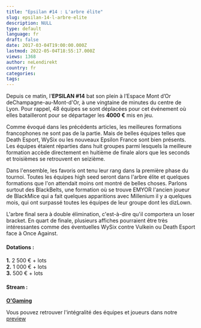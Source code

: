 ```yaml
---
title: "Epsilan #14 : L'arbre élite"
slug: epsilan-14-l-arbre-elite
description: NULL
type: default
language: fr
draft: false
date: 2017-03-04T19:00:00.000Z
lastmod: 2022-05-04T18:55:17.000Z
views: 1368
author: neLendirekt
country: fr
categories:
tags:
---
```

Depuis ce matin, l'**EPSILAN #14** bat son plein à l’Espace Mont d’Or deChampagne-au-Mont-d'Or, à une vingtaine de minutes du centre de Lyon. Pour rappel, 48 équipes se sont déplacées pour cet événement où elles batailleront pour se départager les **4000 €** mis en jeu.

Comme évoqué dans les précédents articles, les meilleures formations francophones ne sont pas de la partie. Mais de belles équipes telles que Death Esport, WySix ou les nouveaux Epsilon France sont bien présents. Les équipes étaient réparties dans huit groupes parmi lesquels la meilleure formation accède directement en huitième de finale alors que les seconds et troisièmes se retrouvent en seizième.

Dans l'ensemble, les favoris ont tenu leur rang dans la première phase du tournoi. Toutes les équipes high seed seront dans l'arbre élite et quelques formations que l'on attendait moins ont montré de belles choses. Parlons surtout des BlackBelts, une formation où se trouve EMYOR l'ancien joueur de BlackMice qui a fait quelques apparitions avec Millenium il y a quelques mois, qui ont surpassé toutes les équipes de leur groupe dont les dizLown. 

L'arbre final sera à double élimination, c'est-à-dire qu'il comportera un loser bracket. En quart de finale, plusieurs affiches pourraient être très intéressantes comme des éventuelles WySix contre Vulkein ou Death Esport face à Once Against.  
  
#### Dotations :

**1.** 2 500 € + lots  
**2\.** 1 000 € + lots  
**3.** 500 € + lots

#### **Stream :**

**[O'Gaming](https://www.twitch.tv/ogamingcs)**

Vous pouvez retrouver l'intégralité des équipes et joueurs dans notre [preview](/flash/epsilan-14-la-preview/351)
